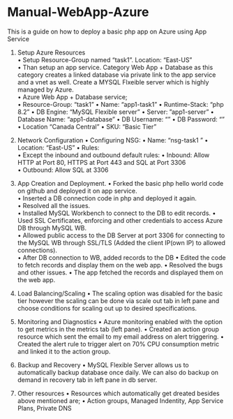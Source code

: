 # Manual-WebApp-Azure
This is a guide on how to deploy a basic php app on Azure using App Service

1. Setup Azure Resources <br>
    • Setup Resource-Group named “task1”. Location: “East-US” <br>
    • Than setup an app service. Category Web App + Database as this category creates a linked database via private link to the app service and a vnet as well. Create a MYSQL Flxeible server which is highly managed by Azure. <br>
    • Azure Web App + Database service;  
      • Resource-Group: “task1” 
      • Name: “app1-task1” 
      • Runtime-Stack: “php 8.2” 
      • DB Engine: “MySQL Flexible server” 
      • Server:  ”app1-server” 
      • Database Name: “app1-database” 
      • DB Username: “” 
      • DB Password: “” 
      • Location “Canada Central” 
      • SKU: “Basic Tier” 

2. Network Configuration 
    • Configuring NSG: 
    • Name: “nsg-task1 ” 
    • Location: “East-US” 
    • Rules:  
      • Except the inbound and outbound default rules: 
        • Inbound: Allow HTTP at Port 80, HTTPS at Port 443 and SQL at Port 3306   
        • Outbound: Allow SQL at 3306 

3. App Creation and Deployment. 
    • Forked the basic php hello world code on github and deployed it on app service.  
    • Inserted a DB connection code in php and deployed it again.  
    • Resolved all the issues.  
    • Installed MySQL Workbench to connect to the DB to edit records. 
    • Used SSL Certificates, enforcing and other credentials to access Azure DB through MySQL WB.  
    • Allowed public access to the DB Server at port 3306 for connecting to the MySQL WB through SSL/TLS (Added the client IP(own IP) to allowed connections).  
    • After DB connection to WB, added records to the DB 
    • Edited the code to fetch records and display them on the web app. 
    • Resolved the bugs and other issues. 
    • The app fetched the records and displayed them on the web app. 
 
4. Load Balancing/Scaling 
    • The scaling option was disabled for the basic tier however the scaling can be done via scale out tab in left pane and choose conditions for scaling out up to desired specifications. 

5. Monitoring and Diagnostics 
    • Azure monitoring enabled with the option to get metrics in the metrics tab (left pane). 
    • Created an action group resource which sent the email to my email address on alert triggering. 
    • Created the alert rule to trigger alert on 70% CPU consumption metric and linked it to the action group. 

6. Backup and Recovery 
    • MySQL Flexible Server allows us to automatically backup database once daily. We can also do backup on demand in recovery tab in left pane in db server. 

7. Other resources
    • Resources which automatically get dreated besides above mentioned are;
      • Action groups, Managed Indentity, App Service Plans, Private DNS 
